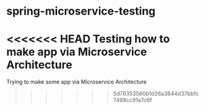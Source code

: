 # spring-microservice-testing
<<<<<<< HEAD
Testing how to make app via Microservice Architecture 
=======
Trying to make some app via Microservice Architecture
>>>>>>> 5d78353560b1d26a3844d37bbfc7498cc91a7c6f
